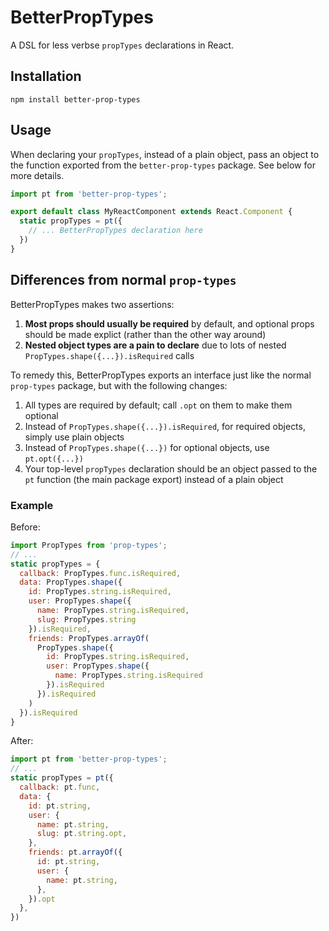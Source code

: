 # BetterPropTypes

A DSL for less verbse `propTypes` declarations in React.

## Installation

```
npm install better-prop-types
```

## Usage

When declaring your `propTypes`, instead of a plain object, pass an object to the function exported from the `better-prop-types` package. See below for more details.

```javascript
import pt from 'better-prop-types';

export default class MyReactComponent extends React.Component {
  static propTypes = pt({
    // ... BetterPropTypes declaration here
  })
}
```

## Differences from normal `prop-types`

BetterPropTypes makes two assertions:

1. **Most props should usually be required** by default, and optional props should be made explict (rather than the other way around)
2. **Nested object types are a pain to declare** due to lots of nested `PropTypes.shape({...}).isRequired` calls

To remedy this, BetterPropTypes exports an interface just like the normal `prop-types` package, but with the following changes:

1. All types are required by default; call `.opt` on them to make them optional
2. Instead of `PropTypes.shape({...}).isRequired`, for required objects, simply use plain objects
3. Instead of `PropTypes.shape({...})` for optional objects, use `pt.opt({...})`
4. Your top-level `propTypes` declaration should be an object passed to the `pt` function (the main package export) instead of a plain object

### Example

Before:

```javascript
import PropTypes from 'prop-types';
// ...
static propTypes = {
  callback: PropTypes.func.isRequired,
  data: PropTypes.shape({
    id: PropTypes.string.isRequired,
    user: PropTypes.shape({
      name: PropTypes.string.isRequired,
      slug: PropTypes.string
    }).isRequired,
    friends: PropTypes.arrayOf(
      PropTypes.shape({
        id: PropTypes.string.isRequired,
        user: PropTypes.shape({
          name: PropTypes.string.isRequired
        }).isRequired
      }).isRequired
    )
  }).isRequired
}
```

After:

```javascript
import pt from 'better-prop-types';
// ...
static propTypes = pt({
  callback: pt.func,
  data: {
    id: pt.string,
    user: {
      name: pt.string,
      slug: pt.string.opt,
    },
    friends: pt.arrayOf({
      id: pt.string,
      user: {
        name: pt.string,
      },
    }).opt
  },
})
```
